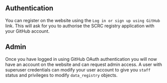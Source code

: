 ## Authentication

You can register on the website using the `Log in or sign up using GitHub` link. This will ask
for you to authorise the SCRC registry application with your GitHub account.

## Admin

Once you have logged in using GitHub OAuth authentication you will now have an account on the
website and can request admin access. A user with superuser credentials can modify your user
account to give you `staff` status and privileges to modify `data_registry` objects.